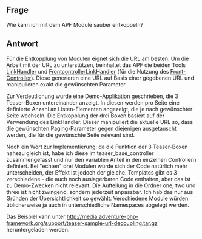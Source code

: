 ## Frage

Wie kann ich mit dem APF Module sauber entkoppeln?

## Antwort

Für die Entkopplung von Modulen eignet sich die URL am besten. Um die
Arbeit mit der URL zu unterstützen, beinhaltet das APF die beiden Tools
[LinkHandler](http://adventure-php-framework.org/Seite/036-Links) und
[FrontcontrollerLinkHandler](http://adventure-php-framework.org/Seite/012-Frontcontroller#Chapter-2-4-Generierung-von-Links)
(für die Nutzung des
[Front-Controller](http://adventure-php-framework.org/Seite/012-Frontcontroller)).
Diese generieren eine URL auf Basis einer gegebenen URL und manipulieren
exakt die gewünschten Parameter.

Zur Verdeutlichung wurde eine Demo-Applikation geschrieben, die 3
Teaser-Boxen untereinander anzeigt. In diesen werden pro Seite eine
definierte Anzahl an Listen-Elementen angezeigt, die je nach gewünschter
Seite wechseln. Die Entkopplung der drei Boxen basiert auf der
Verwendung des LinkHandler. Dieser manipuliert die aktuelle URL so, dass
die gewünschten Paging-Parameter gegen diejenigen ausgetauscht werden,
die für die gewünschte Seite relevant sind.

Noch ein Wort zur Implementierung: da die Funktion der 3 Teaser-Boxen
nahezu gleich ist, habe ich diese im teaser_base_controller
zusammengefasst und nur den variablen Anteil in den einzelnen
Controllern definiert. Bei "echten" drei Modulen würde sich der Code
natürlich mehr unterscheiden, der Effekt ist jedoch der gleiche.
Templates gibt es 3 verschiedene - die auch noch auslagerbaren Code
enthalten, aber das ist zu Demo-Zwecken nicht relevant. Die Aufteilung
in die Ordner one, two und three ist nicht zwingend, sondern jederzeit
anpassbar. Ich hab das nur aus Gründen der Übersichtlichkeit so gewählt.
Verschiedene Module würden üblicherweise ja auch in unterschiedliche
Namespaces abgelegt werden.

Das Beispiel kann unter
<http://media.adventure-php-framework.org/support/teaser-sample-url-decoupling.tar.gz>
heruntergeladen werden.